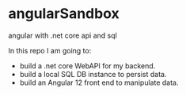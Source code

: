 # angularSandbox
angular with .net core api and sql

In this repo I am going to: 
- build a .net core WebAPI for my backend.
- build a local SQL DB instance to persist data.
- build an Angular 12 front end to manipulate data.

 
